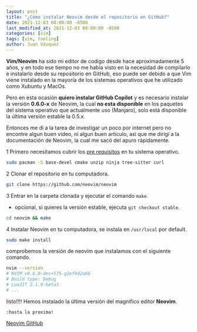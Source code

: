 ```yaml
---
layout: post
title: "¿Cómo instalar Neovim desde el repositorio en GitHub?"
date: 2021-12-03 08:00:00 -0500
last_modified_at: 2021-12-03 08:00:00 -0500
categories: [vim]
tags: [vim, tooling]
author: Juan Vásquez
---
```


**Vim/Neovim** ha sido mi editor de codigo desde hace aproximadamente 5 años,
y en todo ese tiempo no me había visto en la necesidad de compilarlo e
instalarlo desde su repositorio en GitHub,
eso puede ser debido a que Vim viene instalado en la mayoría de los sistemas operativos
que he utilizado como Xubuntu y MacOs.

Pero en esta ocasión **quiero instalar GitHub Copilot** y es necesario instalar
la versión **0.6.0-x** de Neovim, la cual **no esta disponible** en los paquetes
del sistema operativo que actualmente uso (Manjaro),
solo está disponible la última versión estable la 0.5.x.

Entonces me di a la tarea de investigar un poco por internet pero no encontre
algun buen video, ni algun buen articulo, asi que me dirigí a la documentación
de Neovim, la cual me sacó del apuro rápidamente.

1 Primero necesitamos cubrir los [pre requisitos](https://github.com/neovim/neovim/wiki/Building-Neovim#build-prerequisites)
en tu sistema operativo.

```bash
sudo pacman -S base-devel cmake unzip ninja tree-sitter curl
```

2 Clonar el repositorio en tu computadora.

```bash
git clone https://github.com/neovim/neovim
```

3 Entrar en la carpeta clonada y ejecutar el comando `make`.

- opcional, si quieres la versión estable, ejecuta `git checkout stable`.

```bash
cd neovim && make
```

4 Instalar Neovim en tu computadora, se instala en `/usr/local` por default.

```bash
sudo make install
```

comprobemos la versión de neovim que instalamos con el siguiente comando.

```bash
nvim --version
# NVIM v0.6.0-dev+575-g2ef9d2a66
# Build type: Debug
# LuaJIT 2.1.0-beta3
# ...
```

listo!!!! Hemos instalado la última versión del magnifico editor **Neovim**.

```vimscript
:hasta la proxima!
```

[Neovim GitHub](https://github.com/neovim/neovim)

